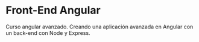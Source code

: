 # Front-End Angular
Curso angular avanzado. Creando una aplicación avanzada en Angular con un back-end con Node y Express.